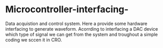 # Microcontroller-interfacing-
Data acquistion and control system. 
Here a provide some hardware interfacing to generate waveform. Acorrding to interfacing a DAC device which type of signal we can get from the system and troughout a simple coding we sccen it in CRO.
